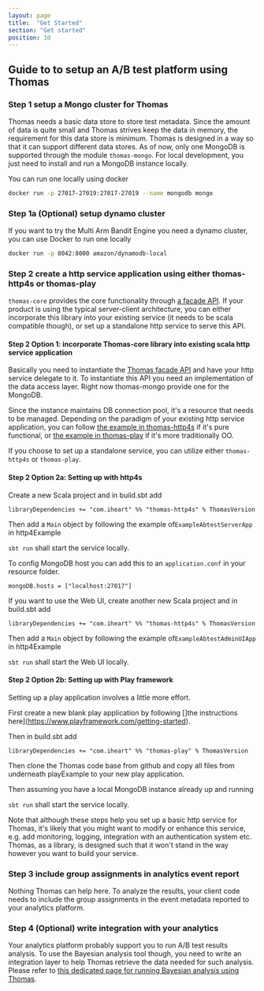 ```yaml
---
layout: page
title:  "Get Started"
section: "Get started"
position: 10
---
```



## Guide to to setup an A/B test platform using Thomas

### Step 1 setup a Mongo cluster for Thomas

Thomas needs a basic data store to store test metadata. Since the amount of data is quite small and Thomas strives keep the data in memory, the requirement for this data store is minimum. Thomas is designed in a way so that it can support different data stores. As of now, only one MongoDB is supported through the module `thomas-mongo`. For local development, you just need to install and run a MongoDB instance locally.  

You can run one locally using docker
```bash
docker run -p 27017-27019:27017-27019 --name mongodb mongo
```
### Step 1a (Optional) setup dynamo cluster

If you want to try the Multi Arm Bandit Engine you need a dynamo cluster, you can use Docker to run one locally
```bash
docker run -p 8042:8000 amazon/dynamodb-local
``` 

### Step 2 create a http service application using either thomas-http4s or thomas-play

`thomas-core` provides the core functionality through [a facade API](https://iheartradio.github.io/thomas/api/com/iheart/thomas/API.html). If your product is using the typical server-client architecture, you can either incorporate this library into your existing service (it needs to be scala compatible though), or set up a standalone http service to serve this API. 

#### Step 2 Option 1: incorporate Thomas-core library into existing scala http service application

Basically you need to instantiate the [Thomas facade API](https://iheartradio.github.io/thomas/api/com/iheart/thomas/API.html) and have your http service delegate to it. To instantiate this API you need an implementation of the data access layer. Right now thomas-mongo provide one for the MongoDB. 

Since the instance maintains DB connection pool, it's a resource that needs to be managed. Depending on the paradigm of your existing http service application, you can follow [the example in thomas-http4s](https://iheartradio.github.io/thomas/api/com/iheart/thomas/http4s/AbtestService$.html) if it's pure functional, or [the example in thomas-play](https://iheartradio.github.io/thomas/api/com/iheart/thomas/play/APIProvider.html) if it's more traditionally OO.  


If you choose to set up a standalone service, you can utilize either `thomas-http4s` or `thomas-play`.
 
#### Step 2 Option 2a: Setting up with http4s

Create a new Scala project and in build.sbt add

```
libraryDependencies += "com.iheart" %% "thomas-http4s" % ThomasVersion
``` 
Then add a `Main` object by following the example of`ExampleAbtestServerApp` in http4Example

`sbt run` shall start the service locally.  
  
To config MongoDB host you can add this to an `application.conf` in your resource folder.
```
mongoDB.hosts = ["localhost:27017"]
```

If you want to use the Web UI, create another new Scala project and in build.sbt add

```
libraryDependencies += "com.iheart" %% "thomas-http4s" % ThomasVersion
``` 

Then add a `Main` object by following the example of`ExampleAbtestAdminUIApp` in http4Example

`sbt run` shall start the Web UI locally.


#### Step 2 Option 2b: Setting up with Play framework

Setting up a play application involves a little more effort. 

First create a new blank play application by following []the instructions here](https://www.playframework.com/getting-started). 

Then in build.sbt add

```
libraryDependencies += "com.iheart" %% "thomas-play" % ThomasVersion
```

Then clone the Thomas code base from github and copy all files from underneath playExample to your new play application. 

Then assuming you have a local MongoDB instance already up and running

`sbt run` shall start the service locally. 
 

Note that although these steps help you set up a basic http service for Thomas, it's likely that you might want to modify or enhance this service, e.g. add monitoring, logging, integration with an authentication system etc. Thomas, as a library, is designed such that it won't stand in the way however you want to build your service. 

### Step 3 include group assignments in analytics event report

Nothing Thomas can help here. To analyze the results, your client code needs to include the group assignments in the event metadata reported to your analytics platform. 


### Step 4 (Optional) write integration with your analytics
 
Your analytics platform probably support you to run A/B test results analysis. To use the Bayesian analysis tool though, you need to write 
an integration layer to help Thomas retrieve the data needed for such analysis. Please refer to [this dedicated page for running Bayesian analysis using Thomas](bayesian.html). 

